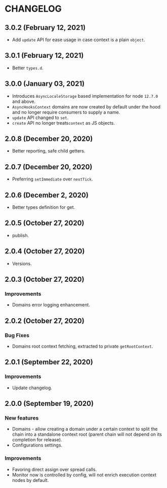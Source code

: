 # CHANGELOG

## 3.0.2 (February 12, 2021)

- Add `update` API for ease usage in case context is a plain `object`.

## 3.0.1 (February 12, 2021)

- Better `types.d`.

## 3.0.0 (January 03, 2021)

- Introduces `AsyncLocaleStorage` based implementation for node `12.7.0` and above.
- `AsyncHooksContext` domains are now created by default under the hood and no longer require consumers to supply a name.
- `update` API changed to `set`.
- `create` API no longer treats`context` as JS objects.

## 2.0.8 (December 20, 2020)

- Better reporting, safe child getters.

## 2.0.7 (December 20, 2020)

- Preferring `setImmediate` over `nextTick`.

## 2.0.6 (December 2, 2020)

- Better types definition for get.

## 2.0.5 (October 27, 2020)

- publish.

## 2.0.4 (October 27, 2020)

- Versions.

## 2.0.3 (October 27, 2020)

### Improvements

- Domains error logging enhancement.

## 2.0.2 (October 27, 2020)

### Bug Fixes

- Domains root context fetching, extracted to private `getRootContext`.

## 2.0.1 (September 22, 2020)

### Improvements

- Update changelog.

## 2.0.0 (September 19, 2020)

### New features

- Domains - allow creating a domain under a certain context to split the chain into a standalone context root (parent chain will not depend on its completion for release).
- Configurations settings.

### Improvements

- Favoring direct assign over spread calls.
- Monitor now is controlled by config, will not enrich execution context nodes by default.